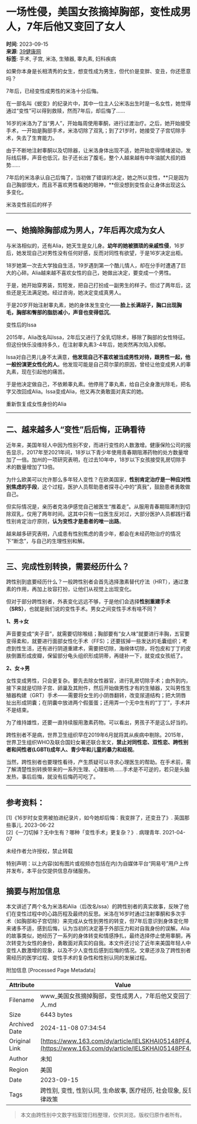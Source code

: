 # 一场性侵，美国女孩摘掉胸部，变性成男人，7年后他又变回了女人

**时间**: 2023-09-15  
**来源**: [39健康网](https://www.163.com/dy/media/T1450859617079.html)  
**标签**: 手术, 子宫, 米洛, 生殖器, 睾丸素, 妇科疾病  

如果你本身是长相清秀的女生，想变性成为男生，但代价是变胖、变丑，你还愿意吗？

7年后，已经变性成男性的米洛十分后悔。

在一部名叫《蜕变》的纪录片中，其中一位主人公米洛出生时是一名女性，她觉得通过“变性”可以得到救赎，然而7年后，却后悔了……

16岁的米洛为了当“男人”，开始每周使用睾酮，进行过渡治疗。之后，她开始接受手术，一开始是胸部手术，米洛切除了双乳；到了21岁时，她接受了子宫切除手术，失去了生育能力。

由于不断地注射睾酮以及切除器，让米洛身体出现不适，她开始变得情绪波动，发际线后移，声音也低沉，肚子还长出了腹毛，整个人越来越有中年油腻大叔的趋势……

7年后的米洛承认自己后悔了，当初做了错误的决定，她之所以变性，**只是因为自己胸部很大，而且不喜欢男性看她的眼神，**但没想到变性会让身体出现这么多变化。

米洛变性前后的样子

---

## 一、她摘除胸部成为男人，7年后再次成为女人

与米洛相似的，还有Alia，她天生是女儿身。**幼年的她被猥琐的亲戚性侵**，16岁后，她发现自己对男性没有任何好感，反而对同性有欲望，于是16岁决定出柜。

18岁她第一次去大学独自生活，19岁遇到第一个酷儿情人，却在分手时遭遇了巨大的心碎。Alia越来越不喜欢女性的自己，她做出决定，要变成一个男性。

于是，她开始穿男装，剪短发，把自己打扮成一副男生的样子。但过了两年后，这些还是无法满足她。经过咨询，她决定变成真男人。

于是20岁开始注射睾丸素，她的身体发生变化——**脸上长满胡子，胸口出现胸毛，胸部和臀部的脂肪减小，声音也变得低沉**。

变性后的Issa

2015年，Alia改名叫Issa，2年后又进行了全乳切除术，移除了胸部的女性特征。但这份快乐没维持多久，在注射睾丸素3-4年后，她突然再次陷入抑郁。

Issa对自己男儿身不太满意，**他发现自己不喜欢被当成男性对待，跟男性一起，他一般扮演更女性化的人**。他发现可能是自己荷尔蒙的原因，曾经让他变成男人的睾丸素，现在引起他的痛苦。

于是他决定做自己，不依赖睾丸素。他停用了睾丸素，给自己全身激光除毛，把名字又改回成Alia。Issa变成Alia，他又再次勇敢面对真实的她。

重新恢复成女性身份的Alia

---

## 二、越来越多人“变性”后后悔，正确看待

近年来，美国年轻人中因为性别不安，而进行变性的人数激增。健康保险公司的报告显示，2017年至2021年间，18岁以下青少年使用青春期阻滞药物的处方数量增加了一倍。加州的一项研究表明，在过去10年中，18岁以下女孩接受乳房切除手术的数量增加了13倍。

为什么欧美可以允许那么多年轻人变性？在欧美国家，**性别肯定治疗是一种应对性别焦虑的手段**，这个过程，医护人员帮助患者探寻心中的“真我”，鼓励患者勇敢做自己。

但实际情况是，亲历者克洛伊感觉自己被医生“推着走”。从服用青春期阻滞剂到切除双乳，仅用了两年时间。这其中只有一位医生反对过，大部分医护人员都践行着性别肯定治疗原则，**认为变性才是患者的唯一出路**。

越来越多研究表明，八成患有性别焦虑的青少年，都会在未经药物治疗的情况下“断念”，与自己的生理性别和解。

---

## 三、完成性别转换，需要经历什么？

跨性别到底要经历什么？一般跨性别者会首先选择激素替代疗法（HRT），通过激素的作用，再加上妆容打扮，让他们从视觉上出现变化。

但对于部分跨性别者，外表变化远远不够，于是他们会选择**性别重建手术（SRS）**，也就是我们说的变性手术。男女之间变性手术有啥不同？

**1、男→女**

声音要变成“夹子音”，就需要切除喉结；胸部要有“女人味”就要进行丰胸，五官要变得柔和，就要进行面部女性化手术（FFS）；还要拔掉一些发达的毛囊组织；考虑到性生活，还有进行阴道重建术，需要把切除，海绵体切除，将包皮和丁丁的皮肤倒置形成皮瓣，保留部分龟头组织形成阴蒂，再缝补一下，就变成女孩纸了。

**2、女→男**

女性变成男性，只会更复杂。要先去除女性器官，进行乳房切除手术；由外到内，接下来就是切除子宫、卵巢及其附件，然后开始做男性才有的生殖器，又叫男性生殖器构建（GRT）手术——需要将女生的小阴唇翻转，改变尿道结构；把大阴唇扯出形成阴囊；在阴囊中放进两个假蛋蛋；还用弄一个无中生有的“丁丁”，手术并不是结束。

为了维持雄性，还要一直持续服用激素药物。可以看出，男孩子不是这么好当的。

跨性别者不是病，世界卫生组织早在2019年6月就将其从疾病中剔除。2015年，世界卫生组织WHO及联合国妇女署还联合发文，**禁止对同性恋、双性恋、跨性别者和间性者(LGBTI)成年人、青少年和儿童的暴力和歧视**。

当然，跨性别者也要理性看待，产生质疑可以寻求心理医生的帮助。在手术前，需了解清楚性别转换带来的一系列生理、心理影响……手术是不可逆的，若只是头脑发热，事后后悔，就没有后悔药可吃了。

---

## 参考资料：

\[1\]《16岁时女变男被拍进纪录片，如今她却后悔：我变胖了，还变丑了》. 英国那些事儿. 2023-06-22  
\[2\]《一刀切掉？无中生有？哪种「变性手术」更复杂？》. 病理青年. 2021-04-07  

未经作者允许授权，禁止转载  

特别声明：以上内容(如有图片或视频亦包括在内)为自媒体平台“网易号”用户上传并发布，本平台仅提供信息存储服务。

## 摘要与附加信息

<!-- tcd_abstract -->
本文讲述了两个名为米洛和Alia（后改名Issa）的跨性别者的真实故事，反映了他们在变性过程中的心路历程及最终的反思。米洛在16岁时通过注射睾酮和多次手术（如胸部和子宫切除）来完成从女性到男性的转变，但7年后意识到身体变化带来诸多不适，感到后悔，认为当初的决定基于外部压力和对自我身份的误解。Alia的故事类似，她经历了一系列的身体转变和情感挣扎，最终选择停止使用睾酮，再次转变为女性的身份，勇敢面对真实的自我。本文件还讨论了近年来美国年轻人中变性人数激增的现象，以及不少人变性后感到后悔的情况。文章还涉及了跨性别者需经历的医学过程、变性手术的复杂性和性别认同的发展过程。
<!-- tcd_abstract_end -->

附加信息 [Processed Page Metadata]

| Attribute       | Value                                  |
|-----------------|----------------------------------------|
| Filename        | www_美国女孩摘掉胸部，变性成男人，7年后他又变回了女人.md                             |
| Size            | 6443 bytes                           |
| Archived Date   | 2024-11-08 07:34:54                             |
| Original Link   | [https://www.163.com/dy/article/IELSKHAI05148PF4.html](https://www.163.com/dy/article/IELSKHAI05148PF4.html)                       |
| Author          | 未知                               |
| Region          | 美国                               |
| Date            | 2023-09-15                                 |
| Tags            | 跨性别, 变性, 性别认同, 生命故事, 医疗经历, 社会现象, 反思, 法律政策                                 |
>
> 本文由跨性别中文数字档案馆归档整理，仅供浏览。版权归原作者所有。
>